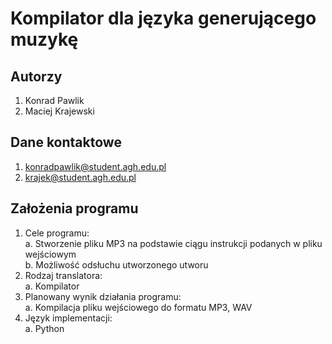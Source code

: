 # Kompilator dla języka generującego muzykę

## Autorzy

1. Konrad Pawlik
2. Maciej Krajewski

## Dane kontaktowe

1. konradpawlik@student.agh.edu.pl
2. krajek@student.agh.edu.pl

## Założenia programu

1. Cele programu:\
  a. Stworzenie pliku MP3 na podstawie ciągu instrukcji podanych w pliku wejściowym\
  b. Możliwość odsłuchu utworzonego utworu
2. Rodzaj translatora:\
  a. Kompilator
3. Planowany wynik działania programu:\
  a. Kompilacja pliku wejściowego do formatu MP3, WAV
4. Język implementacji:\
  a. Python